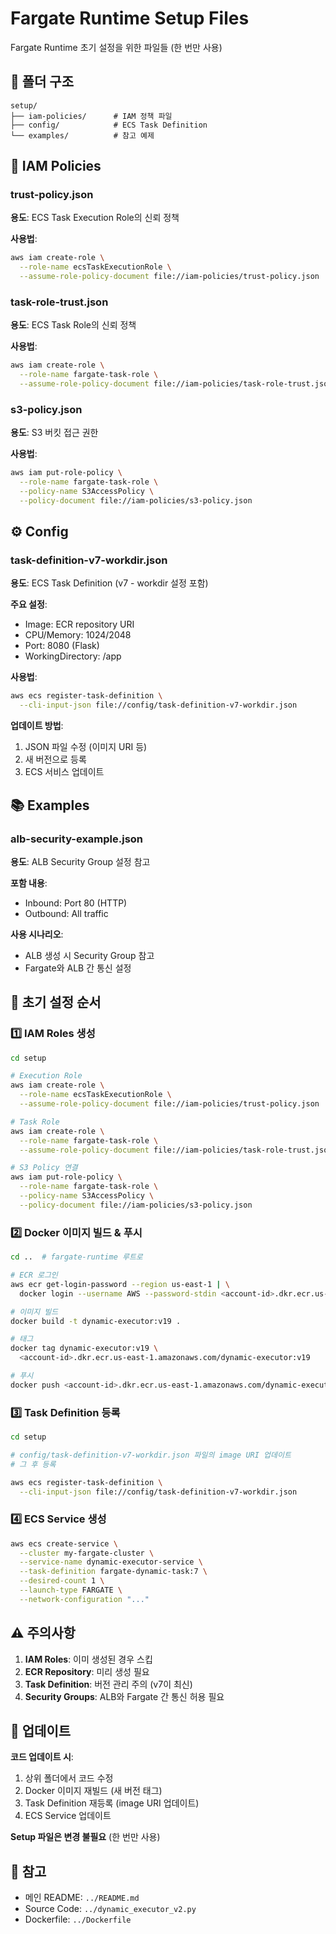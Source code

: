 # Fargate Runtime Setup Files

Fargate Runtime 초기 설정을 위한 파일들 (한 번만 사용)

## 📁 폴더 구조

```
setup/
├── iam-policies/      # IAM 정책 파일
├── config/            # ECS Task Definition
└── examples/          # 참고 예제
```

## 🔐 IAM Policies

### trust-policy.json
**용도**: ECS Task Execution Role의 신뢰 정책

**사용법**:
```bash
aws iam create-role \
  --role-name ecsTaskExecutionRole \
  --assume-role-policy-document file://iam-policies/trust-policy.json
```

### task-role-trust.json
**용도**: ECS Task Role의 신뢰 정책

**사용법**:
```bash
aws iam create-role \
  --role-name fargate-task-role \
  --assume-role-policy-document file://iam-policies/task-role-trust.json
```

### s3-policy.json
**용도**: S3 버킷 접근 권한

**사용법**:
```bash
aws iam put-role-policy \
  --role-name fargate-task-role \
  --policy-name S3AccessPolicy \
  --policy-document file://iam-policies/s3-policy.json
```

## ⚙️ Config

### task-definition-v7-workdir.json
**용도**: ECS Task Definition (v7 - workdir 설정 포함)

**주요 설정**:
- Image: ECR repository URI
- CPU/Memory: 1024/2048
- Port: 8080 (Flask)
- WorkingDirectory: /app

**사용법**:
```bash
aws ecs register-task-definition \
  --cli-input-json file://config/task-definition-v7-workdir.json
```

**업데이트 방법**:
1. JSON 파일 수정 (이미지 URI 등)
2. 새 버전으로 등록
3. ECS 서비스 업데이트

## 📚 Examples

### alb-security-example.json
**용도**: ALB Security Group 설정 참고

**포함 내용**:
- Inbound: Port 80 (HTTP)
- Outbound: All traffic

**사용 시나리오**:
- ALB 생성 시 Security Group 참고
- Fargate와 ALB 간 통신 설정

## 🚀 초기 설정 순서

### 1️⃣ IAM Roles 생성
```bash
cd setup

# Execution Role
aws iam create-role \
  --role-name ecsTaskExecutionRole \
  --assume-role-policy-document file://iam-policies/trust-policy.json

# Task Role
aws iam create-role \
  --role-name fargate-task-role \
  --assume-role-policy-document file://iam-policies/task-role-trust.json

# S3 Policy 연결
aws iam put-role-policy \
  --role-name fargate-task-role \
  --policy-name S3AccessPolicy \
  --policy-document file://iam-policies/s3-policy.json
```

### 2️⃣ Docker 이미지 빌드 & 푸시
```bash
cd ..  # fargate-runtime 루트로

# ECR 로그인
aws ecr get-login-password --region us-east-1 | \
  docker login --username AWS --password-stdin <account-id>.dkr.ecr.us-east-1.amazonaws.com

# 이미지 빌드
docker build -t dynamic-executor:v19 .

# 태그
docker tag dynamic-executor:v19 \
  <account-id>.dkr.ecr.us-east-1.amazonaws.com/dynamic-executor:v19

# 푸시
docker push <account-id>.dkr.ecr.us-east-1.amazonaws.com/dynamic-executor:v19
```

### 3️⃣ Task Definition 등록
```bash
cd setup

# config/task-definition-v7-workdir.json 파일의 image URI 업데이트
# 그 후 등록

aws ecs register-task-definition \
  --cli-input-json file://config/task-definition-v7-workdir.json
```

### 4️⃣ ECS Service 생성
```bash
aws ecs create-service \
  --cluster my-fargate-cluster \
  --service-name dynamic-executor-service \
  --task-definition fargate-dynamic-task:7 \
  --desired-count 1 \
  --launch-type FARGATE \
  --network-configuration "..."
```

## ⚠️ 주의사항

1. **IAM Roles**: 이미 생성된 경우 스킵
2. **ECR Repository**: 미리 생성 필요
3. **Task Definition**: 버전 관리 주의 (v7이 최신)
4. **Security Groups**: ALB와 Fargate 간 통신 허용 필요

## 🔄 업데이트

**코드 업데이트 시**:
1. 상위 폴더에서 코드 수정
2. Docker 이미지 재빌드 (새 버전 태그)
3. Task Definition 재등록 (image URI 업데이트)
4. ECS Service 업데이트

**Setup 파일은 변경 불필요** (한 번만 사용)

## 📖 참고

- 메인 README: `../README.md`
- Source Code: `../dynamic_executor_v2.py`
- Dockerfile: `../Dockerfile`
